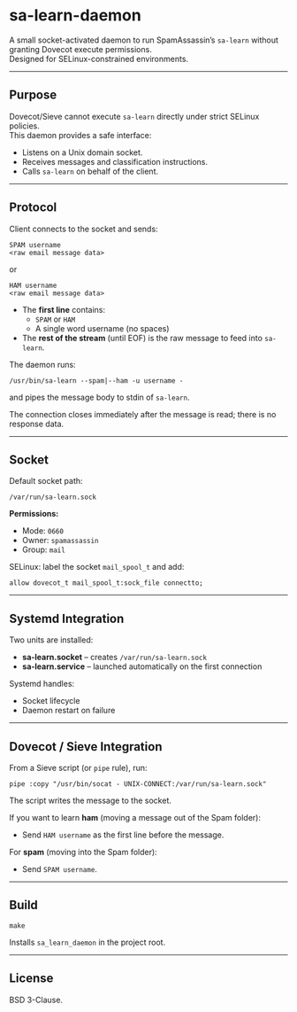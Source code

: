 # sa-learn-daemon

A small socket-activated daemon to run SpamAssassin’s `sa-learn` without granting Dovecot execute permissions.  
Designed for SELinux-constrained environments.

---

## Purpose

Dovecot/Sieve cannot execute `sa-learn` directly under strict SELinux policies.  
This daemon provides a safe interface:

* Listens on a Unix domain socket.
* Receives messages and classification instructions.
* Calls `sa-learn` on behalf of the client.

---

## Protocol

Client connects to the socket and sends:

```
SPAM username
<raw email message data>
```

or

```
HAM username
<raw email message data>
```

* The **first line** contains:
  * `SPAM` or `HAM`
  * A single word username (no spaces)
* The **rest of the stream** (until EOF) is the raw message to feed into `sa-learn`.

The daemon runs:

```
/usr/bin/sa-learn --spam|--ham -u username -
```

and pipes the message body to stdin of `sa-learn`.

The connection closes immediately after the message is read; there is no response data.

---

## Socket

Default socket path:

```
/var/run/sa-learn.sock
```

**Permissions:**  
* Mode: `0660`
* Owner: `spamassassin`
* Group: `mail`

SELinux: label the socket `mail_spool_t` and add:

```
allow dovecot_t mail_spool_t:sock_file connectto;
```

---

## Systemd Integration

Two units are installed:

* **sa-learn.socket** – creates `/var/run/sa-learn.sock`
* **sa-learn.service** – launched automatically on the first connection

Systemd handles:
* Socket lifecycle
* Daemon restart on failure

---

## Dovecot / Sieve Integration

From a Sieve script (or `pipe` rule), run:

```
pipe :copy "/usr/bin/socat - UNIX-CONNECT:/var/run/sa-learn.sock"
```

The script writes the message to the socket.  

If you want to learn **ham** (moving a message out of the Spam folder):

* Send `HAM username` as the first line before the message.

For **spam** (moving into the Spam folder):

* Send `SPAM username`.

---

## Build

```
make
```

Installs `sa_learn_daemon` in the project root.

---

## License

BSD 3-Clause.
